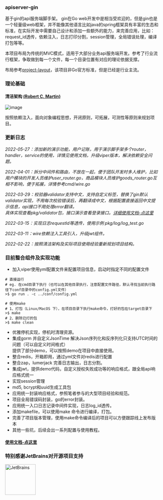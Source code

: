 ### apiserver-gin

基于gin的api服务端脚手架。 gin在Go web开发中是相当受欢迎的，但是gin也是一个轻量级web框架，并不能像其他语言比如java的spring框架具有丰富的生态和标准，在实际开发中需要自己设计和添加一些额外的能力，来完善应用，比如：request_id透传，依赖注入，日志打印分割，session管理，全局错误处理，编译打包等等。

本项目布局为传统的MVC模式，适用于大部分业务api服务端开发。参考了行业流行框架，争取做到每一个文件，每一个目录位置有对应的理论依据支撑。

布局参考[project-layout](https://github.com/golang-standards/project-layout)，该项目非Go官方标准，但是已经是行业主流。


### 理论基础
#### 清洁架构 [(Robert C. Martin)](https://blog.cleancoder.com/uncle-bob/2012/08/13/the-clean-architecture.html)
![image](https://user-images.githubusercontent.com/8643542/159397149-17f58fba-a3c0-4874-b49a-ae724989af59.png)

按照依赖注入，面向对象编程思想，开闭原则，可拓展，可测性等原则来规划项目。

### 更新日志
*2022-05-27：添加新的演示功能，用户记账，用于演示脚手架多个router，handler，service的使用，详情见使用文档，升级viper版本，解决依赖安全问题。*

*2022-04-01：拆分中间件和路由，不放在一起，便于团队开发时多人维护，比如用户模块的开发人员维护user_router.go，商品模块人员维护goods_router.go互相不影响，便于拓展，详情参考cmd/wire.go*

*2022-03-29：校验器validator支持中文，支持自定义标签，替换了gin默认validator实现，不用每次校验错误后，再翻译成中文，根据配置直接返回中文提示信息，api接口不用处理error翻译。  
具体实现查看pkg/validator包，接口演示查看登录接口。[详细使用文档-点这里](https://github.com/xmgtony/apiserver-gin/blob/master/docs/quick_start.md)*

*2022-03-15：实现日志requestId等透传，使用示例 pkg/log/log_test.go*

*2022-03-11：wire依赖注入工具引入，升级jwt组件。*

*2022-02-22：按照清洁架构及实际项目使用经验重新规划项目结构。*

### 目前整合组件及实现功能

- 加入viper使用yml配置文件来配置项目信息，启动时指定不同的配置文件

```shell
# 直接运行
# eg. 在cmd目录下执行（也可以在其他目录执行，注意配置文件路径，默认寻找当前执行路径下conf目录中的config.yml文件）
>$ go run . -c ../conf/config.yml

# 使用make
# 1、打包（Linux/MacOS 下），在项目目录下执行make命令，打好的包在target目录下
>$ make 
# 2、删除已打的包
>$ make clean
```
- 优雅停机实现，停机时清理资源。
- 集成gorm 并自定义JsonTime 解决Json序列化和反序列化只支持UTC时间的问题（可以自定义时间格式）  
  提供了部分demo，可以按照demo在项目中直接使用。
- 整合redis，开箱即用，通过yml文件对redis进行配置
- 整合zap，lumerjack 完善日志输出，日志分割。
- 集成jwt，提供demo代码，自定义授权失败成功等的响应格式，跟全局api响应格式统一
- 实现session管理
- md5, bcrypt和uuid生成工具包
- 应用统一封装响应格式，参照笔者参与的大型项目经验和规范。
- 项目全局错误码封装，go的error封装。
- 应用统一入口日志记录中间件实现，日志log_id透传。
- 添加makefile，可以使用make 命令进行编译，打包。
- 完善了项目版本管理，使用make命令编译后的项目可以方便跟踪线上发布版本
- 其他一些坑，后续会出一系列配置与使用教程。

#### [使用文档-点这里](https://github.com/xmgtony/apiserver-gin/blob/master/docs/quick_start.md)

### 特别感谢JetBrains对开源项目支持
<a href="https://jb.gg/OpenSourceSupport">
  <img src="https://user-images.githubusercontent.com/8643542/160519107-199319dc-e1cf-4079-94b7-01b6b8d23aa6.png" align="left" height="100" width="100"  alt="JetBrains">
</a>
